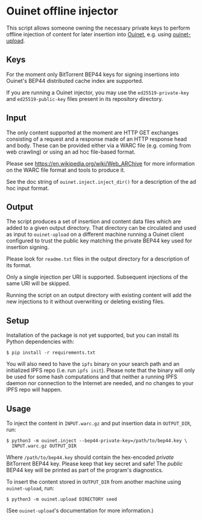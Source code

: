 # Ouinet offline injector

This script allows someone owning the necessary private keys to perform
offline injection of content for later insertion into
[Ouinet](https://github.com/equalitie/ouinet), e.g. using
[ouinet-upload](https://github.com/equalitie/ouinet-upload).

## Keys

For the moment only BitTorrent BEP44 keys for signing insertions into Ouinet's
BEP44 distributed cache index are supported.

If you are running a Ouinet injector, you may use the ``ed25519-private-key``
and ``ed25519-public-key`` files present in its repository directory.

## Input

The only content supported at the moment are HTTP GET exchanges consisting of
a request and a response made of an HTTP response head and body.  These can be
provided either via a WARC file (e.g. coming from web crawling) or using an ad
hoc file-based format.

Please see <https://en.wikipedia.org/wiki/Web_ARChive> for more information on
the WARC file format and tools to produce it.

See the doc string of `ouinet.inject.inject_dir()` for a description of the ad
hoc input format.

## Output

The script produces a set of insertion and content data files which are added
to a given output directory.  That directory can be circulated and used as
input to ``ouinet-upload`` on a different machine running a Ouinet client
configured to trust the public key matching the private BEP44 key used for
insertion signing.

Please look for ``readme.txt`` files in the output directory for a description
of its format.

Only a single injection per URI is supported.  Subsequent injections of the
same URI will be skipped.

Running the script on an output directory with existing content will add the
new injections to it without overwriting or deleting existing files.

## Setup

Installation of the package is not yet supported, but you can install its
Python dependencies with:

    $ pip install -r requirements.txt

You will also need to have the ``ipfs`` binary on your search path and an
initialized IPFS repo (i.e. run ``ipfs init``).  Please note that the binary
will only be used for some hash computations and that neither a running IPFS
daemon nor connection to the Internet are needed, and no changes to your IPFS
repo will happen.

## Usage

To inject the content in ``INPUT.warc.gz`` and put insertion data in
``OUTPUT_DIR``, run:

    $ python3 -m ouinet.inject --bep44-private-key=/path/to/bep44.key \
      INPUT.warc.gz OUTPUT_DIR

Where ``/path/to/bep44.key`` should contain the hex-encoded *private*
BitTorrent BEP44 key.  Please keep that key secret and safe!  The *public*
BEP44 key will be printed as part of the program's diagnostics.

To insert the content stored in `OUTPUT_DIR` from another machine using
``ouinet-upload``, run:

    $ python3 -m ouinet.upload DIRECTORY seed

(See ``ouinet-upload``'s documentation for more information.)
